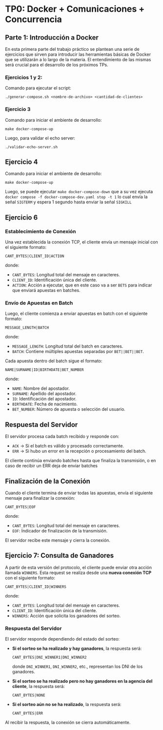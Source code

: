 # TP0: Docker + Comunicaciones + Concurrencia

## Parte 1: Introducción a Docker
En esta primera parte del trabajo práctico se plantean una serie de ejercicios que sirven para introducir las herramientas básicas de Docker que se utilizarán a lo largo de la materia. El entendimiento de las mismas será crucial para el desarrollo de los próximos TPs.

### Ejercicios 1 y 2:
Comando para ejecutar el script:

`./generar-compose.sh <nombre-de-archivo> <cantidad-de-clientes>`

### Ejercicio 3
Comando para iniciar el ambiente de desarrollo:

`make docker-compose-up`

Luego, para validar el echo server:

`./validar-echo-server.sh`

## Ejercicio 4
Comando para iniciar el ambiente de desarrollo:

`make docker-compose-up`

Luego, se puede ejecutar `make docker-compose-down` que a su vez ejecuta `docker compose -f docker-compose-dev.yaml stop -t 1` lo cual envía la señal `SIGTERM` y espera 1 segundo hasta enviar la señal `SIGKILL`


## Ejercicio 6
### Establecimiento de Conexión
Una vez establecida la conexión TCP, el cliente envía un mensaje inicial con el siguiente formato:

```
CANT_BYTES|CLIENT_ID|ACTION
```

donde:
- `CANT_BYTES`: Longitud total del mensaje en caracteres.
- `CLIENT_ID`: Identificación única del cliente.
- `ACTION`: Acción a ejecutar, que en este caso va a ser `BETS` para indicar que enviará apuestas en batches.

### Envío de Apuestas en Batch
Luego, el cliente comienza a enviar apuestas en batch con el siguiente formato:

```
MESSAGE_LENGTH|BATCH
```

donde:
- `MESSAGE_LENGTH`: Longitud total del batch en caracteres.
- `BATCH`: Contiene múltiples apuestas separadas por `BET||BET||BET`.

Cada apuesta dentro del batch sigue el formato:

```
NAME|SURNAME|ID|BIRTHDATE|BET_NUMBER
```

donde:
- `NAME`: Nombre del apostador.
- `SURNAME`: Apellido del apostador.
- `ID`: Identificación del apostador.
- `BIRTHDATE`: Fecha de nacimiento.
- `BET_NUMBER`: Número de apuesta o selección del usuario.

## Respuesta del Servidor
El servidor procesa cada batch recibido y responde con:

- `ACK` → Si el batch es válido y procesado correctamente.
- `ERR` → Si hubo un error en la recepción o procesamiento del batch.

El cliente continúa enviando batches hasta que finaliza la transmisión, o en caso de recibir un ERR deja de enviar batches

## Finalización de la Conexión
Cuando el cliente termina de enviar todas las apuestas, envía el siguiente mensaje para finalizar la conexión:

```
CANT_BYTES|EOF
```

donde:
- `CANT_BYTES`: Longitud total del mensaje en caracteres.
- `EOF`: Indicador de finalización de la transmisión.

El servidor recibe este mensaje y cierra la conexión.

## Ejercicio 7: Consulta de Ganadores
A partir de esta versión del protocolo, el cliente puede enviar otra acción llamada `WINNERS`. Esta request se realiza desde una **nueva conexión TCP** con el siguiente formato:

```
CANT_BYTES|CLIENT_ID|WINNERS
```

donde:
- `CANT_BYTES`: Longitud total del mensaje en caracteres.
- `CLIENT_ID`: Identificación única del cliente.
- `WINNERS`: Acción que solicita los ganadores del sorteo.

### Respuesta del Servidor
El servidor responde dependiendo del estado del sorteo:

- **Si el sorteo se ha realizado y hay ganadores**, la respuesta será:

  ```
  CANT_BYTES|DNI_WINNER1|DNI_WINNER2
  ```
  donde `DNI_WINNER1`, `DNI_WINNER2`, etc., representan los DNI de los ganadores.

- **Si el sorteo se ha realizado pero no hay ganadores en la agencia del cliente**, la respuesta será:

  ```
  CANT_BYTES|NONE
  ```

- **Si el sorteo aún no se ha realizado**, la respuesta será:

  ```
  CANT_BYTES|ERR
  ```

Al recibir la respuesta, la conexión se cierra automáticamente.

